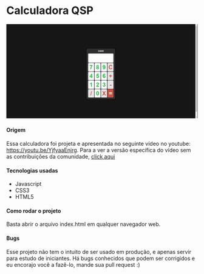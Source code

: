 Calculadora QSP
========

![](./video.gif)

#### Origem

Essa calculadora foi projeta e apresentada no seguinte vídeo no youtube: https://youtu.be/YjfyaaEnjrg. 
Para a ver a versão específica do vídeo sem as contribuições da comunidade, [click aqui](https://github.com/queroserprogramador/calculadora/tree/072bd72973c9d4918a6f896662f308984d6a1e1a)


#### Tecnologias usadas
* Javascript 
* CSS3 
* HTML5 

#### Como rodar o projeto

Basta abrir o arquivo index.html em qualquer navegador web.

#### Bugs

Esse projeto não tem o intuito de ser usado em produção, e apenas servir para estudo de iniciantes. Há bugs conhecidos que podem ser corrigidos e eu encorajo você a fazê-lo, mande sua pull request :) 
